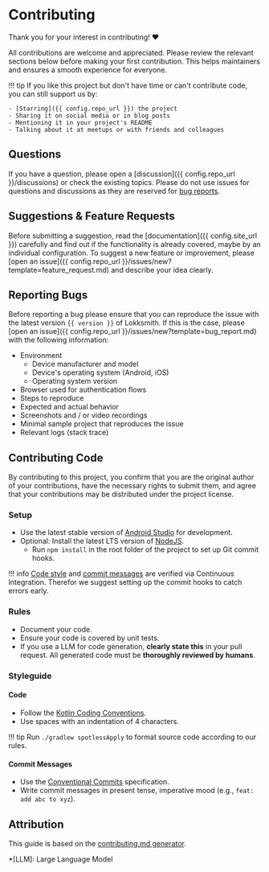 # Contributing

Thank you for your interest in contributing! ❤️

All contributions are welcome and appreciated. Please review the relevant sections below before
making your first contribution. This helps maintainers and ensures a smooth experience for everyone.

!!! tip
    If you like this project but don't have time or can't contribute code, you can still support us
    by:

    - [Starring]({{ config.repo_url }}) the project
    - Sharing it on social media or in blog posts
    - Mentioning it in your project's README
    - Talking about it at meetups or with friends and colleagues

## Questions

If you have a question, please open a [discussion]({{ config.repo_url }}/discussions)
or check the existing topics. Please do not use issues for questions and discussions as they are
reserved for [bug reports](#reporting-bugs).

## Suggestions & Feature Requests

Before submitting a suggestion, read the [documentation]({{ config.site_url }}) carefully and find
out if the functionality is already covered, maybe by an individual configuration. To suggest a new
feature or improvement, please [open an issue]({{ config.repo_url }}/issues/new?template=feature_request.md)
and describe your idea clearly.

## Reporting Bugs

Before reporting a bug please ensure that you can reproduce the issue with the latest version
`{{ version }}` of Lokksmith. If this is the case, please [open an issue]({{ config.repo_url }}/issues/new?template=bug_report.md)
with the following information:

- Environment
    - Device manufacturer and model
    - Device's operating system (Android, iOS)
    - Operating system version
- Browser used for authentication flows
- Steps to reproduce
- Expected and actual behavior
- Screenshots and / or video recordings
- Minimal sample project that reproduces the issue
- Relevant logs (stack trace)

## Contributing Code

By contributing to this project, you confirm that you are the original author of your contributions,
have the necessary rights to submit them, and agree that your contributions may be distributed under
the project license.

### Setup

- Use the latest stable version of [Android Studio](https://developer.android.com/studio/) for
  development.
- Optional: Install the latest LTS version of [NodeJS](https://nodejs.org/).
    - Run `npm install` in the root folder of the project to set up Git commit hooks.

!!! info
    [Code style](#code) and [commit messages](#commit-messages) are verified via Continuous 
    Integration. Therefor we suggest setting up the commit hooks to catch errors early.

### Rules

- Document your code.
- Ensure your code is covered by unit tests.
- If you use a LLM for code generation, **clearly state this** in your pull request.
  All generated code must be **thoroughly reviewed by humans**.

### Styleguide

#### Code

- Follow the [Kotlin Coding Conventions](https://kotlinlang.org/docs/coding-conventions.html).
- Use spaces with an indentation of 4 characters.

!!! tip
    Run `./gradlew spotlessApply` to format source code according to our rules.

#### Commit Messages

- Use the [Conventional Commits](https://www.conventionalcommits.org/) specification.
- Write commit messages in present tense, imperative mood (e.g., `feat: add abc to xyz`).

<h2>Attribution</h2>

This guide is based on the [contributing.md generator](https://contributing.md/generator).

*[LLM]: Large Language Model
